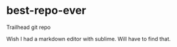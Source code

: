 # best-repo-ever
Trailhead git repo

Wish I had a markdown editor with sublime.  Will have to find that.
